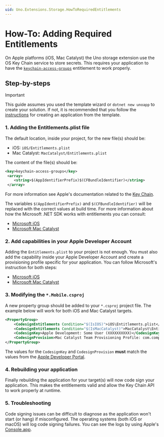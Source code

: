 ```yaml
---
uid: Uno.Extensions.Storage.HowToRequiredEntitlements
---
```

# How-To: Adding Required Entitlements

On Apple platforms (iOS, Mac Catalyst) the Uno storage extension use the OS Key Chain service to store secrets. This requires your application to have the [`keychain-access-groups`](https://developer.apple.com/documentation/bundleresources/entitlements/keychain-access-groups) entitlement to work properly.

## Step-by-steps

> [!IMPORTANT]
> This guide assumes you used the template wizard or `dotnet new unoapp` to create your solution. If not, it is recommended that you follow the [instructions](xref:Uno.Extensions.HowToGettingStarted) for creating an application from the template.

### 1. Adding the Entitlements.plist file

The default location, inside your project, for the new file(s) should be:

* iOS: `iOS/Entitlements.plist`
* Mac Catalyst: `MacCatalyst/Entitlements.plist`

The content of the file(s) should be:

```xml
<key>keychain-access-groups</key> 
 <array> 
 	<string>$(AppIdentifierPrefix)$(CFBundleIdentifier)</string> 
 </array>
```

For more information see Apple's documentation related to the [Key Chain](https://developer.apple.com/documentation/security/keychain_services/keychain_items/sharing_access_to_keychain_items_among_a_collection_of_apps?language=objc).

The variables `$(AppIdentifierPrefix)` and `$(CFBundleIdentifier)` will be replaced with the correct values at build time. For more information about how the Microsoft .NET SDK works with entitlements you can consult:

* [Microsoft iOS](https://learn.microsoft.com/en-us/dotnet/maui/ios/entitlements)
* [Microsoft Mac Catalyst](https://learn.microsoft.com/en-us/dotnet/maui/mac-catalyst/entitlements)

### 2. Add capabilities in your Apple Developer Account

Adding the `Entitlements.plist` to your project is not enough. You must also add the capability inside your Apple Developer Account and create a provisioning profile specific for your application. You can follow Microsoft's instruction for both steps:

* [Microsoft iOS](https://learn.microsoft.com/en-us/dotnet/maui/ios/capabilities?#add-capabilities-in-your-apple-developer-account)
* [Microsoft Mac Catalyst](https://learn.microsoft.com/en-us/dotnet/maui/mac-catalyst/capabilities?#add-capabilities-in-your-apple-developer-account)

### 3. Modifying the `*.Mobile.csproj`

A new property group should be added to your `*.csproj` project file. The example below will work for both iOS and Mac Catalyst targets.

```xml
<PropertyGroup>
    <CodesignEntitlements Condition="$(IsIOS)">iOS\Entitlements.plist</CodesignEntitlements>
    <CodesignEntitlements Condition="$(IsMacCatalyst)">MacCatalyst\Entitlements.plist</CodesignEntitlements>
    <CodesignKey>Apple Development: Some User (XXXXXXXXXX)</CodesignKey>
    <CodesignProvision>Mac Catalyst Team Provisioning Profile: com.companyname.maccatalyst</CodesignProvision>
</PropertyGroup>
```

The values for the `CodesignKey` and `CodesignProvision` **must** match the values from the [Apple Developer Portal](https://developer.apple.com/account).

### 4. Rebuilding your application

Finally rebuilding the application for your target(s) will now code sign your application. This makes the entitlements valid and allow the Key Chain API to work properly at runtime.

### 5. Troubleshooting

Code signing issues can be difficult to diagnose as the application won't start (or hang) if misconfigured. The operating systems (both iOS or macOS) will log code signing failures. You can see the logs by using Apple's [Console.app](https://support.apple.com/en-ca/guide/console/welcome/mac).
